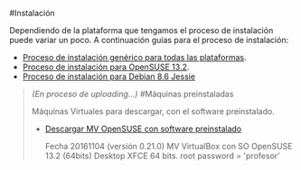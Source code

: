 
#Instalación

Dependiendo de la plataforma que tengamos el proceso de instalación puede variar
un poco. A continuación guías para el proceso de instalación:

* [Proceso de instalación genérico para todas las plataformas](./general.md).
* [Proceso de instalación para OpenSUSE 13.2](./opensuse.md).
* [Proceso de instalación para Debian 8.6 Jessie](./debian.md)

> *(En proceso de uploading...)*
> #Máquinas preinstaladas
>
> Máquinas Virtuales para descargar, con el software preinstalado.
> * [Descargar MV OpenSUSE con software preinstalado](http://dvarrui.webfactional.com/sysadmingame/sysadmingame-opensuse-noviembre16.ova)
>
>     Fecha 20161104 (versión 0.21.0)
>     MV VirtualBox con SO OpenSUSE 13.2 (64bits) Desktop XFCE 64 bits.
>     root password = 'profesor'
>
